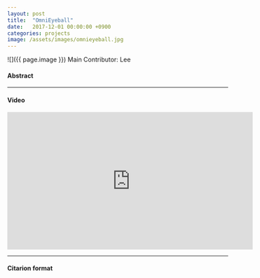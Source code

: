 ```yaml
---
layout: post
title:  "OmniEyeball"
date:   2017-12-01 00:00:00 +0900
categories: projects
image: /assets/images/omnieyeball.jpg
---
```




![]({{ page.image }})
Main Contributor: 
Lee 

#### Abstract

***

#### Video
<iframe width="560" height="315" src="https://www.youtube.com/embed/NrTjGj1isLc" title="YouTube video player" frameborder="0" allow="accelerometer; autoplay; clipboard-write; encrypted-media; gyroscope; picture-in-picture; web-share" allowfullscreen></iframe>


***

#### Citarion format

